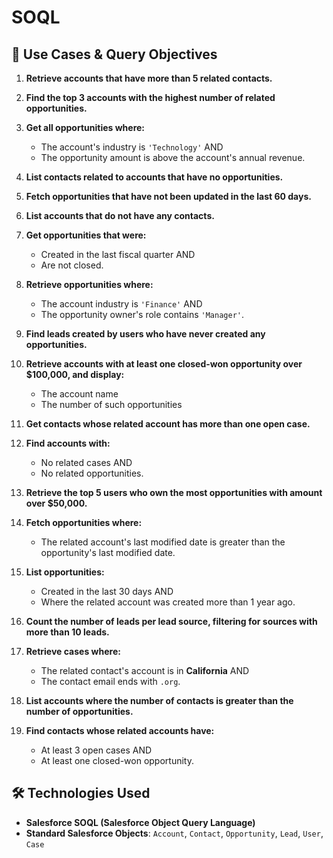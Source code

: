 # SOQL
## 📘 Use Cases & Query Objectives

1. **Retrieve accounts that have more than 5 related contacts.**

2. **Find the top 3 accounts with the highest number of related opportunities.**

3. **Get all opportunities where:**
   - The account's industry is `'Technology'` AND  
   - The opportunity amount is above the account's annual revenue.

4. **List contacts related to accounts that have no opportunities.**

5. **Fetch opportunities that have not been updated in the last 60 days.**

6. **List accounts that do not have any contacts.**

7. **Get opportunities that were:**
   - Created in the last fiscal quarter AND  
   - Are not closed.

8. **Retrieve opportunities where:**
   - The account industry is `'Finance'` AND  
   - The opportunity owner's role contains `'Manager'`.

9. **Find leads created by users who have never created any opportunities.**

10. **Retrieve accounts with at least one closed-won opportunity over $100,000, and display:**
    - The account name  
    - The number of such opportunities

11. **Get contacts whose related account has more than one open case.**

12. **Find accounts with:**
    - No related cases AND  
    - No related opportunities.

13. **Retrieve the top 5 users who own the most opportunities with amount over $50,000.**

14. **Fetch opportunities where:**
    - The related account's last modified date is greater than the opportunity's last modified date.

15. **List opportunities:**
    - Created in the last 30 days AND  
    - Where the related account was created more than 1 year ago.

16. **Count the number of leads per lead source, filtering for sources with more than 10 leads.**

17. **Retrieve cases where:**
    - The related contact's account is in **California** AND  
    - The contact email ends with `.org`.

18. **List accounts where the number of contacts is greater than the number of opportunities.**

19. **Find contacts whose related accounts have:**
    - At least 3 open cases AND  
    - At least one closed-won opportunity.

## 🛠️ Technologies Used
- **Salesforce SOQL (Salesforce Object Query Language)**
- **Standard Salesforce Objects**: `Account`, `Contact`, `Opportunity`, `Lead`, `User`, `Case`
